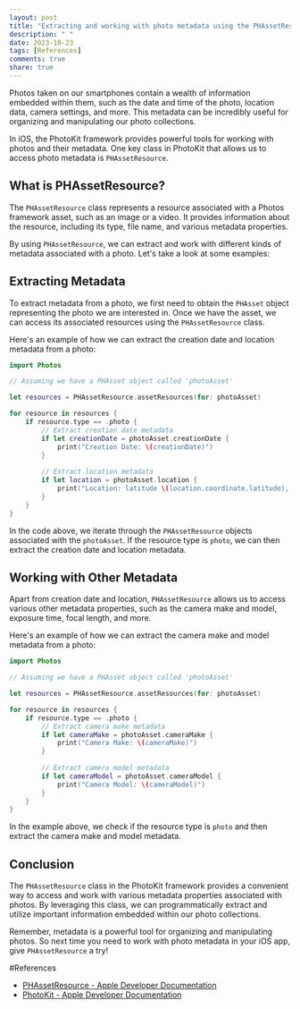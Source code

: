 ```yaml
---
layout: post
title: "Extracting and working with photo metadata using the PHAssetResource class in PhotoKit"
description: " "
date: 2023-10-23
tags: [References]
comments: true
share: true
---
```


Photos taken on our smartphones contain a wealth of information embedded within them, such as the date and time of the photo, location data, camera settings, and more. This metadata can be incredibly useful for organizing and manipulating our photo collections.

In iOS, the PhotoKit framework provides powerful tools for working with photos and their metadata. One key class in PhotoKit that allows us to access photo metadata is `PHAssetResource`.

## What is PHAssetResource?
The `PHAssetResource` class represents a resource associated with a Photos framework asset, such as an image or a video. It provides information about the resource, including its type, file name, and various metadata properties.

By using `PHAssetResource`, we can extract and work with different kinds of metadata associated with a photo. Let's take a look at some examples:

## Extracting Metadata
To extract metadata from a photo, we first need to obtain the `PHAsset` object representing the photo we are interested in. Once we have the asset, we can access its associated resources using the `PHAssetResource` class.

Here's an example of how we can extract the creation date and location metadata from a photo:

```swift
import Photos

// Assuming we have a PHAsset object called 'photoAsset'

let resources = PHAssetResource.assetResources(for: photoAsset)

for resource in resources {
    if resource.type == .photo {
        // Extract creation date metadata
        if let creationDate = photoAsset.creationDate {
            print("Creation Date: \(creationDate)")
        }
        
        // Extract location metadata
        if let location = photoAsset.location {
            print("Location: latitude \(location.coordinate.latitude), longitude \(location.coordinate.longitude)")
        }
    }
}
```

In the code above, we iterate through the `PHAssetResource` objects associated with the `photoAsset`. If the resource type is `photo`, we can then extract the creation date and location metadata.

## Working with Other Metadata
Apart from creation date and location, `PHAssetResource` allows us to access various other metadata properties, such as the camera make and model, exposure time, focal length, and more. 

Here's an example of how we can extract the camera make and model metadata from a photo:

```swift
import Photos

// Assuming we have a PHAsset object called 'photoAsset'

let resources = PHAssetResource.assetResources(for: photoAsset)

for resource in resources {
    if resource.type == .photo {
        // Extract camera make metadata
        if let cameraMake = photoAsset.cameraMake {
            print("Camera Make: \(cameraMake)")
        }
        
        // Extract camera model metadata
        if let cameraModel = photoAsset.cameraModel {
            print("Camera Model: \(cameraModel)")
        }
    }
}
```

In the example above, we check if the resource type is `photo` and then extract the camera make and model metadata.

## Conclusion
The `PHAssetResource` class in the PhotoKit framework provides a convenient way to access and work with various metadata properties associated with photos. By leveraging this class, we can programmatically extract and utilize important information embedded within our photo collections.

Remember, metadata is a powerful tool for organizing and manipulating photos. So next time you need to work with photo metadata in your iOS app, give `PHAssetResource` a try!

#References
- [PHAssetResource - Apple Developer Documentation](https://developer.apple.com/documentation/photokit/phassetresource)
- [PhotoKit - Apple Developer Documentation](https://developer.apple.com/documentation/photokit)